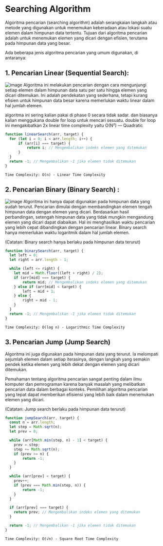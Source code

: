 # Searching Algorithm

Algoritma pencarian (searching algorithm) adalah serangkaian langkah atau metode yang digunakan untuk menemukan keberadaan atau lokasi suatu elemen dalam himpunan data tertentu. Tujuan dari algoritma pencarian adalah untuk menemukan elemen yang dicari dengan efisien, terutama pada himpunan data yang besar.

Ada beberapa jenis algoritma pencarian yang umum digunakan, di antaranya:

## 1. Pencarian Linear (Sequential Search):
![image](https://github.com/user-attachments/assets/b7812964-8bb8-4129-8d68-9b8a0f81fab5)
Algoritma ini melakukan pencarian dengan cara mengunjungi setiap elemen dalam himpunan data satu per satu hingga elemen yang dicari ditemukan. Ini adalah pendekatan yang sederhana, tetapi kurang efisien untuk himpunan data besar karena memerlukan waktu linear dalam hal jumlah elemen.

algoritma ini sering kalian pakai di phase 0 secara tidak sadar. dan biasanya kalian menggukana double for loop untuk mencari sesuatu.
double for loop ini mengakibatkan 2x linear time complexity yaitu O(N²) — Quadratic

```js
function linearSearch(arr, target) {
  for (let i = 0; i < arr.length; i++) {
      if (arr[i] === target) {
          return i; // Mengembalikan indeks elemen yang ditemukan
      }
  }
  return -1; // Mengembalikan -1 jika elemen tidak ditemukan
}
```

`Time Complexity: O(n) - Linear Time Complexity`

## 2. Pencarian Binary (Binary Search) :
![image](https://github.com/user-attachments/assets/04608fd5-2a45-4c12-bdb4-4997e30c8905)
Algoritma ini hanya dapat digunakan pada himpunan data yang sudah terurut. Pencarian dimulai dengan membandingkan elemen tengah himpunan data dengan elemen yang dicari. Berdasarkan hasil perbandingan, setengah himpunan data yang tidak mungkin mengandung elemen yang dicari dapat diabaikan. Hal ini menghasilkan waktu pencarian yang lebih cepat dibandingkan dengan pencarian linear. Binary search hanya memerlukan waktu logaritmik dalam hal jumlah elemen.

(Catatan: Binary search hanya berlaku pada himpunan data terurut)
```js
function binarySearch(arr, target) {
  let left = 0;
  let right = arr.length - 1;

  while (left <= right) {
    let mid = Math.floor((left + right) / 2);
    if (arr[mid] === target) {
        return mid; // Mengembalikan indeks elemen yang ditemukan
    } else if (arr[mid] < target) {
        left = mid + 1;
    } else {
        right = mid - 1;
    }
  }
  return -1; // Mengembalikan -1 jika elemen tidak ditemukan
}
```
`Time Complexity: O(log n) - Logarithmic Time Complexity`


## 3. Pencarian Jump (Jump Search)
Algoritma ini juga digunakan pada himpunan data yang terurut. Ia melompati sejumlah elemen dalam setiap iterasinya, dengan langkah yang semakin pendek ketika elemen yang lebih dekat dengan elemen yang dicari ditemukan.

Pemahaman tentang algoritma pencarian sangat penting dalam ilmu komputer dan pemrograman karena banyak masalah yang melibatkan pencarian data dalam berbagai konteks. Pemilihan algoritma pencarian yang tepat dapat memberikan efisiensi yang lebih baik dalam menemukan elemen yang dicari.

(Catatan: Jump search berlaku pada himpunan data terurut)

```js
function jumpSearch(arr, target) {
  const n = arr.length;
  let step = Math.sqrt(n);
  let prev = 0;

  while (arr[Math.min(step, n) - 1] < target) {
    prev = step;
    step += Math.sqrt(n);
    if (prev >= n) {
        return -1;
    }
  }

  while (arr[prev] < target) {
    prev++;
    if (prev === Math.min(step, n)) {
        return -1;
    }
  }

  if (arr[prev] === target) {
    return prev; // Mengembalikan indeks elemen yang ditemukan
  }

  return -1; // Mengembalikan -1 jika elemen tidak ditemukan
}
```
   
`Time Complexity: O(√n) - Square Root Time Complexity`







